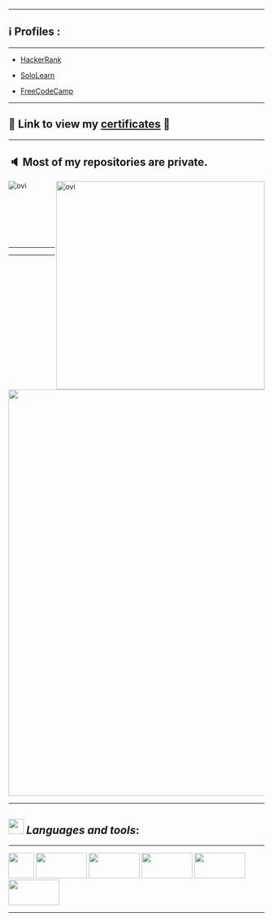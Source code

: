 
---

## :information_source: Profiles :

---

* [HackerRank](https://www.hackerrank.com/Alaamimi)

* [SoloLearn](https://www.sololearn.com/profile/21098635)

* [FreeCodeCamp](https://www.freecodecamp.org/alaamimi)

---

## :1st_place_medal: Link to view my [certificates](https://github.com/alaamimi/Certificates) :1st_place_medal:

---

## :speaker: Most of my repositories are private.

<p><img align="left" src="https://github-readme-stats.vercel.app/api/top-langs?username=alaamimi&show_icons=true&locale=en&layout=compact&theme=chartreuse-dark" alt="ovi" /></p>
<p>&nbsp;<img align="right" src="https://github-readme-stats.vercel.app/api?username=alaamimi&show_icons=true&locale=en&theme=chartreuse-dark" alt="ovi" width="410" /></p>
<br><br><br><br><br>
<hr>
</p>

---

</p>
<p align="center">  
<img src="https://i.kym-cdn.com/photos/images/original/001/036/775/5f6.gif" width="800">
</p>

---

## <img src="https://media.giphy.com/media/iY8CRBdQXODJSCERIr/giphy.gif" width="30px">&nbsp;***Languages and tools***:

---

</p>
</p aligne = "left">
<code><img height="50" src="https://www.vectorlogo.zone/logos/gnu_bash/gnu_bash-ar21.svg"></code> 
<code><img height="50" src="https://www.vectorlogo.zone/logos/java/java-ar21.svg" width="100"></code>   
<code><img height="50" src="https://www.vectorlogo.zone/logos/python/python-ar21.svg" width="100"></code>
<code><img height="50" src="https://www.vectorlogo.zone/logos/git-scm/git-scm-ar21.svg" width="100"></code>
<code><img height="50" src="https://www.vectorlogo.zone/logos/javascript/javascript-horizontal.svg" width="100"></code>
<code><img height="50" src="https://www.vectorlogo.zone/logos/microsoft_vb/microsoft_vb-ar21.svg" width="100"></code>
</p>

---

